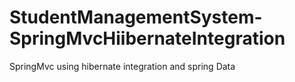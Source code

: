 # StudentManagementSystem-SpringMvcHiibernateIntegration
 SpringMvc using hibernate integration and spring Data
